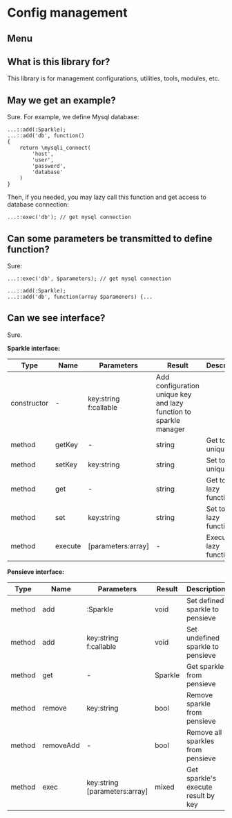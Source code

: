 # Config management

## Menu

## What is this library for?

This library is for management configurations, utilities, tools, modules, etc.

## May we get an example?

Sure. For example, we define Mysql database:

```
...::add(:Sparkle);
...::add('db', function()
{
    return \mysqli_connect(
        'host',
        'user',
        'password',
        'database'
    )
}
```

Then, if you needed, you may lazy call this function and get access to database connection:

```
...::exec('db'); // get mysql connection
```

## Can some parameters be transmitted to define function?

Sure:

```
...::exec('db', $parameters); // get mysql connection
```

```
...::add(:Sparkle);
...::add('db', function(array $parameners) {...
```

## Can we see interface?

Sure.

**Sparkle interface:**

|Type|Name|Parameters|Result|Description|
|---|---|---|---|---|
|constructor|-|key:string f:callable|Add configuration unique key and lazy function to sparkle manager|
|method|getKey|-|string|Get tool unique key|
|method|setKey|key:string|string|Set tool unique key|
|method|get|-|string|Get tool lazy function|
|method|set|key:string|string|Set tool lazy function|
|method|execute|[parameters:array]|-|Execute lazy function|

**Pensieve interface:**

|Type|Name|Parameters|Result|Description|
|---|---|---|---|---|
|method|add|:Sparkle|void|Set defined sparkle to pensieve|
|method|add|key:string f:callable|void|Set undefined sparkle to pensieve|
|method|get|-|Sparkle|Get sparkle from pensieve|
|method|remove|key:string|bool|Remove sparkle from pensieve|
|method|removeAdd|-|bool|Remove all sparkles from pensieve|
|method|exec|key:string [parameters:array]|mixed|Get sparkle's execute result by key|